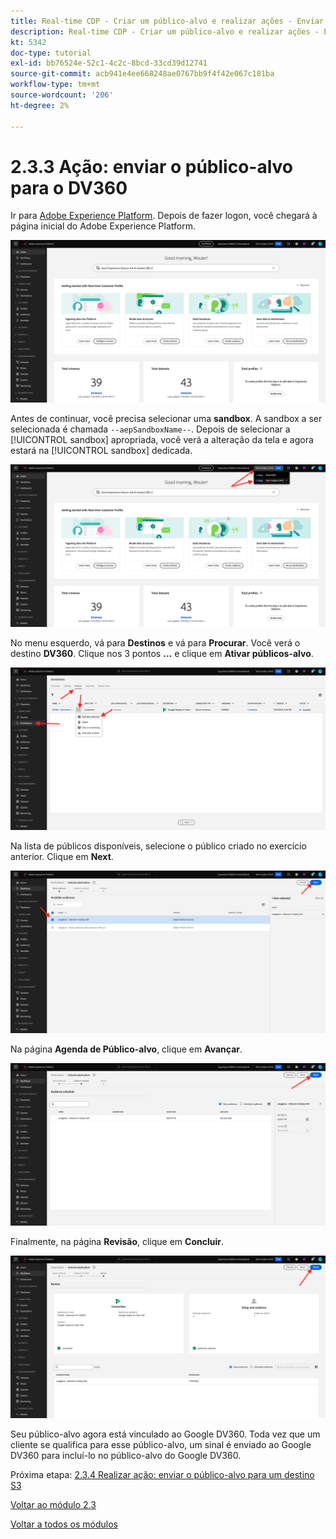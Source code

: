 ```yaml
---
title: Real-time CDP - Criar um público-alvo e realizar ações - Enviar o público-alvo para DV360
description: Real-time CDP - Criar um público-alvo e realizar ações - Enviar o público-alvo para DV360
kt: 5342
doc-type: tutorial
exl-id: bb76524e-52c1-4c2c-8bcd-33cd39d12741
source-git-commit: acb941e4ee668248ae0767bb9f4f42e067c181ba
workflow-type: tm+mt
source-wordcount: '206'
ht-degree: 2%

---
```


# 2.3.3 Ação: enviar o público-alvo para o DV360

Ir para [Adobe Experience Platform](https://experience.adobe.com/platform). Depois de fazer logon, você chegará à página inicial do Adobe Experience Platform.

![Assimilação de dados](./../../../modules/datacollection/module1.2/images/home.png)

Antes de continuar, você precisa selecionar uma **sandbox**. A sandbox a ser selecionada é chamada ``--aepSandboxName--``. Depois de selecionar a [!UICONTROL sandbox] apropriada, você verá a alteração da tela e agora estará na [!UICONTROL sandbox] dedicada.

![Assimilação de dados](./../../../modules/datacollection/module1.2/images/sb1.png)

No menu esquerdo, vá para **Destinos** e vá para **Procurar**. Você verá o destino **DV360**. Clique nos 3 pontos **...** e clique em **Ativar públicos-alvo**.

![RTCDP](./images/rtcdpmenudest.png)

Na lista de públicos disponíveis, selecione o público criado no exercício anterior. Clique em **Next**.

![RTCDP](./images/rtcdpcreatedest3.png)

Na página **Agenda de Público-alvo**, clique em **Avançar**.

![RTCDP](./images/rtcdpcreatedest4.png)

Finalmente, na página **Revisão**, clique em **Concluir**.

![RTCDP](./images/rtcdpcreatedest5.png)

Seu público-alvo agora está vinculado ao Google DV360. Toda vez que um cliente se qualifica para esse público-alvo, um sinal é enviado ao Google DV360 para incluí-lo no público-alvo do Google DV360.

Próxima etapa: [2.3.4 Realizar ação: enviar o público-alvo para um destino S3](./ex4.md)

[Voltar ao módulo 2.3](./real-time-cdp-build-a-segment-take-action.md)

[Voltar a todos os módulos](../../../overview.md)
